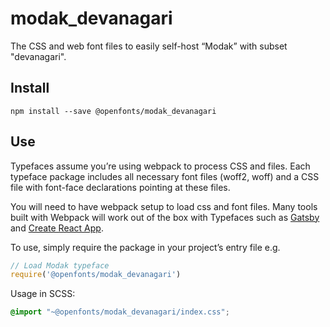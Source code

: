 
# modak_devanagari

The CSS and web font files to easily self-host “Modak” with subset "devanagari".

## Install

`npm install --save @openfonts/modak_devanagari`

## Use

Typefaces assume you’re using webpack to process CSS and files. Each typeface
package includes all necessary font files (woff2, woff) and a CSS file with
font-face declarations pointing at these files.

You will need to have webpack setup to load css and font files. Many tools built
with Webpack will work out of the box with Typefaces such as [Gatsby](https://github.com/gatsbyjs/gatsby)
and [Create React App](https://github.com/facebookincubator/create-react-app).

To use, simply require the package in your project’s entry file e.g.

```javascript
// Load Modak typeface
require('@openfonts/modak_devanagari')
```

Usage in SCSS:
```scss
@import "~@openfonts/modak_devanagari/index.css";
```
